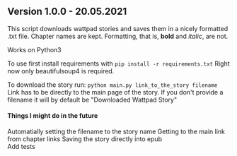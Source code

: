 ## Version 1.0.0 - 20.05.2021
This script downloads wattpad stories and saves them in a nicely formatted .txt file. Chapter names are kept. Formatting, that is, **bold** and _italic_, are not.

Works on Python3

To use first install requirements with 
`pip install -r requirements.txt`
Right now only beautifulsoup4 is required.

To download the story run:
`python main.py link_to_the_story filename`
Link has to be directly to the main page of the story.
If you don't provide a filename it will by default be "Downloaded Wattpad Story"

#### Things I might do in the future
Automatially setting the filename to the story name 
Getting to the main link from chapter links
Saving the story directly into epub  
Add tests